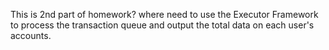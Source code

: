 This is 2nd part of homework? where need to  use the Executor Framework to process the transaction queue and output the total data on each user's accounts.
